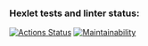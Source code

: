 ### Hexlet tests and linter status:
[![Actions Status](https://github.com/panay/java-project-61/actions/workflows/hexlet-check.yml/badge.svg)](https://github.com/panay/java-project-61/actions) [![Maintainability](https://api.codeclimate.com/v1/badges/2328c49d9c59fca3dc09/maintainability)](https://codeclimate.com/github/panay/java-project-61/maintainability)